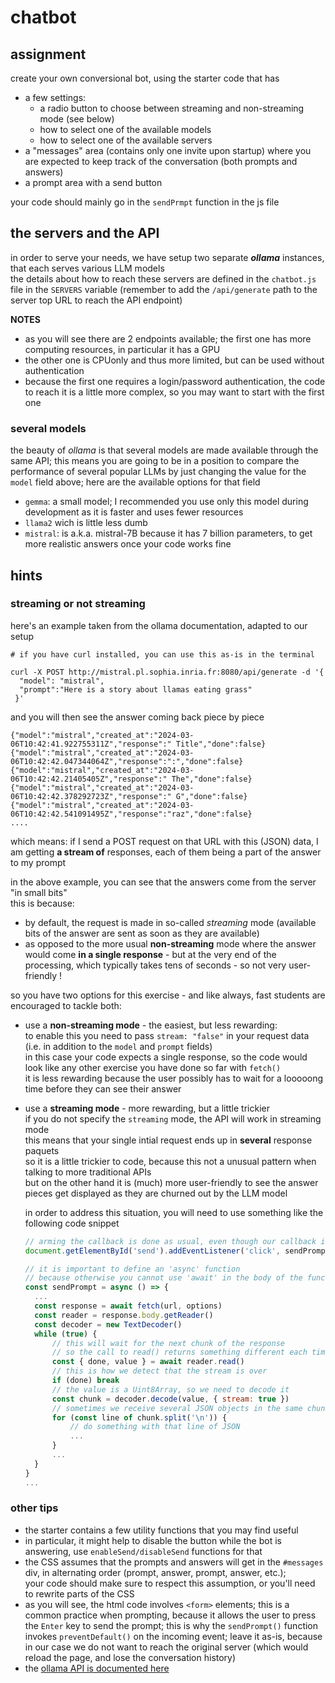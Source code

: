 # chatbot

## assignment

create your own conversional bot, using the starter code that has

- a few settings:
  - a radio button to choose between streaming and non-streaming mode (see below)
  - how to select one of the available models
  - how to select one of the available servers
- a "messages" area (contains only one invite upon startup) where you are expected
  to keep track of the conversation (both prompts and answers)
- a prompt area with a send button

your code should mainly go in the `sendPrmpt` function in the js file

## the servers and the API

in order to serve your needs, we have setup two separate ***ollama*** instances,
that each serves various LLM models  
the details about how to reach these servers are defined in the `chatbot.js`
file in the `SERVERS` variable (remember to add the `/api/generate` path to the
server top URL to reach the API endpoint)

**NOTES**

- as you will see there are 2 endpoints available; the first one has more
  computing resources, in particular it has a GPU
- the other one is CPUonly and thus more limited, but can be used without
  authentication
- because the first one requires a login/password authentication, the code to
  reach it is a little more complex, so you may want to start with the first one

### several models

the beauty of *ollama* is that several models are made available through the
same API; this means you are going to be in a position to compare the
performance of several popular LLMs by just changing the value for the `model`
field above; here are the available options for that field

- `gemma`: a small model; I recommended you use only this model during development
  as it is faster and uses fewer resources
- `llama2` wich is little less dumb
- `mistral`: is a.k.a. mistral-7B because it has 7 billion parameters, to get
  more realistic answers once your code works fine

## hints

### streaming or not streaming

here's an example taken from the ollama documentation, adapted to our setup

```console
# if you have curl installed, you can use this as-is in the terminal

curl -X POST http://mistral.pl.sophia.inria.fr:8080/api/generate -d '{
  "model": "mistral",
  "prompt":"Here is a story about llamas eating grass"
 }'
```

and you will then see the answer coming back piece by piece

```console
{"model":"mistral","created_at":"2024-03-06T10:42:41.922755311Z","response":" Title","done":false}
{"model":"mistral","created_at":"2024-03-06T10:42:42.047344064Z","response":":","done":false}
{"model":"mistral","created_at":"2024-03-06T10:42:42.21405405Z","response":" The","done":false}
{"model":"mistral","created_at":"2024-03-06T10:42:42.378292723Z","response":" G","done":false}
{"model":"mistral","created_at":"2024-03-06T10:42:42.541091495Z","response":"raz","done":false}
....
```

which means: if I send a POST request on that URL with this (JSON) data, I am
getting **a stream of** responses, each of them being a part of the answer to my
prompt

in the above example, you can see that the answers come from the server "in small bits"  
this is because:

* by default, the request is made in so-called *streaming* mode (available bits
  of the answer are sent as soon as they are available)
* as opposed to the more usual **non-streaming** mode where the answer would
come **in a single response** - but at the very end of the processing, which
typically takes tens of seconds - so not very user-friendly !

so you have two options for this exercise - and like always, fast students are encouraged to tackle both:

- use a **non-streaming mode** - the easiest, but less rewarding:  
  to enable this you need to pass `stream: "false"` in your request data (i.e.
  in addition to the `model` and `prompt` fields)  
  in this case your code expects a single response, so the code would look like
  any other exercise you have done so far with `fetch()`  
  it is less rewarding because the user possibly has to wait for a looooong time
  before they can see their answer
- use a **streaming mode** - more rewarding, but a little trickier  
  if you do not specify the `streaming` mode, the API will work in streaming
  mode  
  this means that your single intial request ends up in **several** response paquets  
  so it is a little trickier to code, because this not a unusual pattern when
  talking to more traditional APIs  
  but on the other hand it is (much) more user-friendly to see the answer pieces
  get displayed as they are churned out by the LLM model

  in order to address this situation, you will need to use something like the
  following code snippet

  ```js
  // arming the callback is done as usual, even though our callback is an async function
  document.getElementById('send').addEventListener('click', sendPrompt)

  // it is important to define an 'async' function
  // because otherwise you cannot use 'await' in the body of the function
  const sendPrompt = async () => {
    ...
    const response = await fetch(url, options)
    const reader = response.body.getReader()
    const decoder = new TextDecoder()
    while (true) {
        // this will wait for the next chunk of the response
        // so the call to read() returns something different each time
        const { done, value } = await reader.read()
        // this is how we detect that the stream is over
        if (done) break
        // the value is a Uint8Array, so we need to decode it
        const chunk = decoder.decode(value, { stream: true })
        // sometimes we receive several JSON objects in the same chunk
        for (const line of chunk.split('\n')) {
            // do something with that line of JSON
            ...
        }
        ...
    }
  }
  ...
  ```

### other tips

- the starter contains a few utility functions that you may find useful
- in particular, it might help to disable the button while the bot is answering,
  use `enableSend/disableSend` functions for that
- the CSS assumes that the prompts and answers will get in the `#messages` div,
  in alternating order (prompt, answer, prompt, answer, etc.);  
  your code should make sure to respect this assumption, or you'll need to rewrite parts of the CSS
- as you will see, the html code involves `<form>` elements; this is a common
  practice when prompting, because it allows the user to press the `Enter` key
  to send the prompt; this is why the `sendPrompt()` function invokes
  `preventDefault()` on the incoming event; leave it as-is, because in our case
  we do not want to reach the original server (which would reload the page, and
  lose the conversation history)
- the [ollama API is documented here](https://github.com/ollama/ollama/blob/main/docs/api.md)
